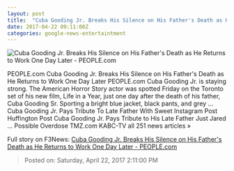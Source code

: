 ```yaml
---
layout: post
title:  "Cuba Gooding Jr. Breaks His Silence on His Father's Death as He Returns to Work One Day Later - PEOPLE.com"
date: 2017-04-22 09:11:00Z
categories: google-news-entertaintment
---
```


![Cuba Gooding Jr. Breaks His Silence on His Father's Death as He Returns to Work One Day Later - PEOPLE.com](http://i0.wp.com/peopledotcom.files.wordpress.com/2017/04/cuba-gooding-jr-on-set.jpg?crop=0px%2C0px%2C2000px%2C1500px&resize=660%2C495&ssl=1)

PEOPLE.com Cuba Gooding Jr. Breaks His Silence on His Father's Death as He Returns to Work One Day Later PEOPLE.com Cuba Gooding Jr. is staying strong. The American Horror Story actor was spotted Friday on the Toronto set of his new film, Life in a Year, just one day after the death of his father, Cuba Gooding Sr. Sporting a bright blue jacket, black pants, and grey ... Cuba Gooding Jr. Pays Tribute To Late Father With Sweet Instagram Post Huffington Post Cuba Gooding Jr. Pays Tribute to His Late Father Just Jared ... Possible Overdose TMZ.com KABC-TV all 251 news articles »


Full story on F3News: [Cuba Gooding Jr. Breaks His Silence on His Father's Death as He Returns to Work One Day Later - PEOPLE.com](http://www.f3nws.com/n/mHEpGC)

> Posted on: Saturday, April 22, 2017 2:11:00 PM
